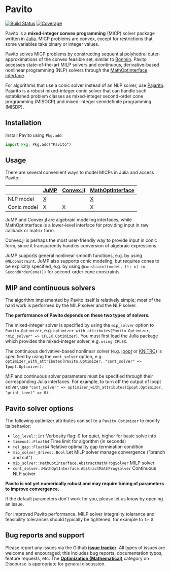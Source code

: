 # Pavito

[![Build Status](https://github.com/jump-dev/Pavito.jl/workflows/CI/badge.svg)](https://github.com/jump-dev/Pavito.jl/actions)
[![Coverage](https://codecov.io/gh/jump-dev/Pavito.jl/branch/master/graph/badge.svg)](https://codecov.io/gh/jump-dev/Pavito.jl)

Pavito is a **mixed-integer convex programming** (MICP) solver package written
in [Julia](http://julialang.org/). MICP problems are convex, except for
restrictions that some variables take binary or integer values.

Pavito solves MICP problems by constructing sequential polyhedral
outer-approximations of the convex feasible set, similar to
[Bonmin](https://projects.coin-or.org/Bonmin). Pavito accesses state-of-the-art
MILP solvers and continuous, derivative-based nonlinear programming (NLP)
solvers through the [MathOptInterface interface](https://github.com/jump-dev/MathOptInterface.jl).

For algorithms that use a conic solver instead of an NLP solver, use
[Pajarito](https://github.com/JuliaOpt/Pajarito.jl). Pajarito is a robust
mixed-integer conic solver that can handle such established problem classes as
mixed-integer second-order cone programming (MISOCP) and mixed-integer
semidefinite programming (MISDP).

## Installation

Install Pavito using `Pkg.add`:

```julia
import Pkg; Pkg.add("Pavito")
```

## Usage

There are several convenient ways to model MICPs in Julia and access Pavito:

|             | [JuMP][JuMP-url]  | [Convex.jl][convex-url]  | [MathOptInterface][moi-url]  |
|-------------|-------------------|--------------------------|------------------------------|
| NLP model   | [X][JuMP-nlp-url] |                          | [X][moi-nlp-url]             |
| Conic model | X                 | X                        | X                            |

[moi-nlp-url]: https://jump.dev/MathOptInterface.jl/dev/apireference/#Nonlinear-programming-(NLP)-1
[JuMP-url]: https://github.com/jump-dev/JuMP.jl
[JuMP-nlp-url]: https://jump.dev/JuMP.jl/dev/nlp/
[convex-url]: https://github.com/jump-dev/Convex.jl
[moi-url]: https://github.com/jump-dev/MathOptInterface.jl

JuMP and Convex.jl are algebraic modeling interfaces, while MathOptInterface is
a lower-level interface for providing input in raw callback or matrix form.

Convex.jl is perhaps the most user-friendly way to provide input in conic form,
since it transparently handles conversion of algebraic expressions.

JuMP supports general nonlinear smooth functions, e.g. by using `@NLconstraint`.
JuMP also supports conic modeling, but requires cones to be explicitly
specified, e.g. by using `@constraint(model, [t; x] in SecondOrderCone())` for
second-order cone constraints.

## MIP and continuous solvers

The algorithm implemented by Pavito itself is relatively simple; most of the
hard work is performed by the MILP solver and the NLP solver.

**The performance of Pavito depends on these two types of solvers.**

The mixed-integer solver is specified by using the `mip_solver` option to
`Pavito.Optimizer`, e.g.
`optimizer_with_attributes(Pavito.Optimizer, "mip_solver" => CPLEX.Optimizer)`.
You must first load the Julia package which provides the mixed-integer solver,
e.g. `using CPLEX`.

The continuous derivative-based nonlinear solver (e.g.
[Ipopt](https://projects.coin-or.org/Ipopt) or
[KNITRO](https://www.artelys.com/solvers/knitro/)) is specified by using the
`cont_solver` option, e.g.
`optimizer_with_attributes(Pavito.Optimizer, "cont_solver" => Ipopt.Optimizer)`.

MIP and continuous solver parameters must be specified through their
corresponding Julia interfaces. For example, to turn off the output of Ipopt
solver, use
`"cont_solver" => optimizer_with_attributes(Ipopt.Optimizer, "print_level" => 0)`.

## Pavito solver options

The following optimizer attributes can set to a `Pavito.Optimizer` to modify its
behavior:

  * `log_level::Int` Verbosity flag: 0 for quiet, higher for basic solve info
  * `timeout::Float64` Time limit for algorithm (in seconds)
  * `rel_gap::Float64` Relative optimality gap termination condition
  * `mip_solver_drives::Bool` Let MILP solver manage convergence ("branch and
    cut")
  * `mip_solver::MathOptInterface.AbstractMathProgSolver` MILP solver
  * `cont_solver::MathOptInterface.AbstractMathProgSolver` Continuous NLP solver

**Pavito is not yet numerically robust and may require tuning of parameters to
improve convergence.**

If the default parameters don't work for you, please let us know by opening an
issue.

For improved Pavito performance, MILP solver integrality tolerance and
feasibility tolerances should typically be tightened, for example to `1e-8`.

## Bug reports and support

Please report any issues via the Github **[issue tracker]**. All types of issues
are welcome and encouraged; this includes bug reports, documentation typos,
feature requests, etc. The **[Optimization (Mathematical)]** category on
Discourse is appropriate for general discussion.

[issue tracker]: https://github.com/jump-dev/Pavito.jl/issues
[Optimization (Mathematical)]: https://discourse.julialang.org/c/domain/opt
